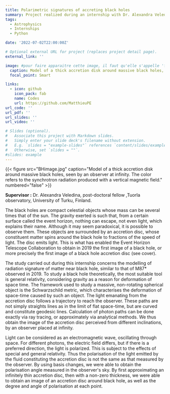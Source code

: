 ```yaml
---
title: Polarimetric signatures of accreting black holes
summary: Project realized during an internship with Dr. Alexandra Veledina.
tags:
  - Astrophysics
  - Internships 
  - Python

date: '2022-07-02T22:00:00Z'

# Optional external URL for project (replaces project detail page).
external_link: ''

image: #pour faire apparaitre cette image, il faut qu'elle s'appelle 'featured.jpg'
  caption: Model of a thick accretion disk around massive black holes, seen by an observer at infinity. The color refers to the synchrotron radiation produced with a vertical magnetic field.
  focal_point: Smart

links:
  - icon: github
    icon_pack: fab
    name: Codes
    url: https://github.com/MatthieuPE
url_code: ''
url_pdf: ''
url_slides: ''
url_video: ''

# Slides (optional).
#   Associate this project with Markdown slides.
#   Simply enter your slide deck's filename without extension.
#   E.g. `slides = "example-slides"` references `content/slides/example-slides.md`.
#   Otherwise, set `slides = ""`.
#slides: example
---
```

{{< figure src="BHimage.jpg" caption="Model of a thick accretion disk around massive black holes, seen by an observer at infinity. The color refers to the synchrotron radiation produced with a vertical magnetic field." numbered="false" >}}



**Supervisor :** Dr. Alexandra Veledina, post-doctoral fellow ,Tuorla observatory, University of Turku, Finland.

 The black holes are compact celestial objects whose mass can be several times that of the sun. The gravity exerted is such that, from a certain surface called the event horizon, nothing can escape, not even light, which explains their name. Although it may seem paradoxical, it is possible to observe them. These objects are surrounded by an accretion disc, whose constituent matter spins around the black hole to fractions of the speed of light. The disc emits light. This is what has enabled the Event Horizon Telescope Collaboration to obtain in 2019 the first image of a black hole, or more precisely the first image of a black hole accretion disc (see cover). 


The study carried out during this internship concerns the modelling of radiation signature of matter near black hole, similar to that of M87* observed in 2019. To study a black hole theoretically, the most suitable tool is general relativity, considering gravity as a reason for deformation of space time. The framework used to study a massive, non-rotating spherical object is the Schwarzschild metric, which characterises the deformation of space-time caused by such an object. The light emanating from the accretion disc follows a trajectory to reach the observer. These paths are not simply straights lines as in the limit of flat space-time, but are curved and constitute geodesic lines. Calculation of photon paths can be done exactly via ray tracing, or  approximately via analytical methods. We thus obtain the image of the accretion disc perceived from different inclinations, by an observer placed at infinity.


Light can be considered as an electromagnetic wave, oscillating through space. For different photons, the electric field differs, but if there is a preferred direction, the light is polarized. This is subject to the effects of special and general relativity. Thus the polarisation of the light emitted by the fluid constituting the accretion disc is not the same as that measured by the observer. By using basis changes, we were able to obtain the polarisation angle measured in the observer's sky.
By first approximating an infinitely thin accretion disc, then with a non-zero thickness, we were able to obtain an image of an accretion disc around black hole, as well as the degree and angle of polarisation at each point.

